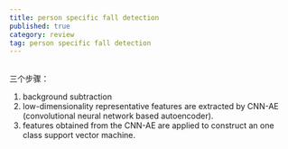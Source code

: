 ```yaml
---
title: person specific fall detection
published: true
category: review
tag: person specific fall detection
---
```


## 
三个步骤：
1. background subtraction
2. low-dimensionality representative features are extracted by CNN-AE (convolutional neural network based autoencoder). 
3. features obtained from the CNN-AE are applied to construct an one class support vector machine.

